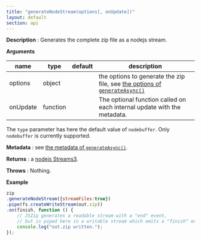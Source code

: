 ```yaml
---
title: "generateNodeStream(options[, onUpdate])"
layout: default
section: api
---
```


__Description__ : Generates the complete zip file as a nodejs stream.

__Arguments__

name                | type     | default | description
--------------------|----------|---------|------------
options             | object   |         | the options to generate the zip file, see [the options of `generateAsync()`]({{site.baseurl}}/documentation/api_jszip/generate_async.html)
onUpdate            | function |         | The optional function called on each internal update with the metadata.

The `type` parameter has here the default value of `nodebuffer`.
Only `nodebuffer` is currently supported.

__Metadata__ : see [the metadata of `generateAsync()`]({{site.baseurl}}/documentation/api_jszip/generate_async.html).

__Returns__ : a [nodejs Streams3](https://github.com/nodejs/readable-stream).

__Throws__ : Nothing.

__Example__

```js
zip
.generateNodeStream({streamFiles:true})
.pipe(fs.createWriteStream(out.zip))
.on(finish, function () {
    // JSZip generates a readable stream with a "end" event,
    // but is piped here in a writable stream which emits a "finish" event.
    console.log("out.zip written.");
});
```
